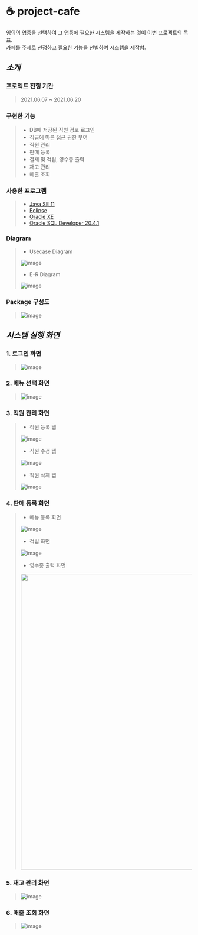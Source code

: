 # ☕ project-cafe
임의의 업종을 선택하여 그 업종에 필요한 시스템을 제작하는 것이 이번 프로젝트의 목표.<br>
카페를 주제로 선정하고 필요한 기능을 선별하여 시스템을 제작함.

## *소개*
### 프로젝트 진행 기간
> 2021.06.07 ~ 2021.06.20

### 구현한 기능
> * DB에 저장된 직원 정보 로그인
> * 직급에 따른 접근 권한 부여
> * 직원 관리
> * 판매 등록
> * 결제 및 적립, 영수증 출력
> * 재고 관리
> * 매출 조회

### 사용한 프로그램
> * [Java SE 11](https://www.oracle.com/kr/java/technologies/javase-downloads.html "java SE 11 link")
> * [Eclipse](https://www.eclipse.org/downloads/ "eclipse IDE link")
> * [Oracle XE](https://www.oracle.com/kr/database/technologies/xe-downloads.html "oracle XE link")
> * [Oracle SQL Developer 20.4.1](https://www.oracle.com/tools/downloads/sqldev-downloads.html "oracle sql developer link")

### Diagram
> * Usecase Diagram
> 
> ![image](https://user-images.githubusercontent.com/80576569/125247310-c39fdf00-e32d-11eb-9876-cd185c636f53.png)
>
> * E-R Diagram
> 
> ![image](https://user-images.githubusercontent.com/80576569/125249555-4fb30600-e330-11eb-90d4-c3b53fd98a42.png)

### Package 구성도
> ![image](https://user-images.githubusercontent.com/80576569/125296323-2363ad80-e361-11eb-9617-14316ecefded.png)


## *시스템 실행 화면*
### 1. 로그인 화면
> ![image](https://user-images.githubusercontent.com/80576569/125297155-f5cb3400-e361-11eb-960b-dafa261db1bc.png)

### 2. 메뉴 선택 화면
> ![image](https://user-images.githubusercontent.com/80576569/125297469-37f47580-e362-11eb-9522-94109bc2083c.png)

### 3. 직원 관리 화면
> * 직원 등록 탭
> 
> ![image](https://user-images.githubusercontent.com/80576569/125298717-60c93a80-e363-11eb-8c58-7ed56bdee2d5.png)
>
> * 직원 수정 탭
>
> ![image](https://user-images.githubusercontent.com/80576569/125298797-72aadd80-e363-11eb-8c18-7f78bade6ded.png)
>
> * 직원 삭제 탭
> 
> ![image](https://user-images.githubusercontent.com/80576569/125298884-88b89e00-e363-11eb-8976-40af107922c5.png)

### 4. 판매 등록 화면
> * 메뉴 등록 화면
> 
> ![image](https://user-images.githubusercontent.com/80576569/125299407-14cac580-e364-11eb-8db1-c33e3e9e9c65.png)
> 
> * 적립 화면
> 
> ![image](https://user-images.githubusercontent.com/80576569/125299543-375cde80-e364-11eb-8772-57ee319d7442.png)
> 
> * 영수증 출력 화면
> 
> <img src="https://user-images.githubusercontent.com/80576569/125299714-5ce9e800-e364-11eb-909b-a05d940e1042.png" width="500px" height="800px"></img><br>

### 5. 재고 관리 화면
> ![image](https://user-images.githubusercontent.com/80576569/125299846-7b4fe380-e364-11eb-8d4e-23560646713e.png)

### 6. 매출 조회 화면
> ![image](https://user-images.githubusercontent.com/80576569/125300281-d550a900-e364-11eb-9d40-19e15df351cb.png)
